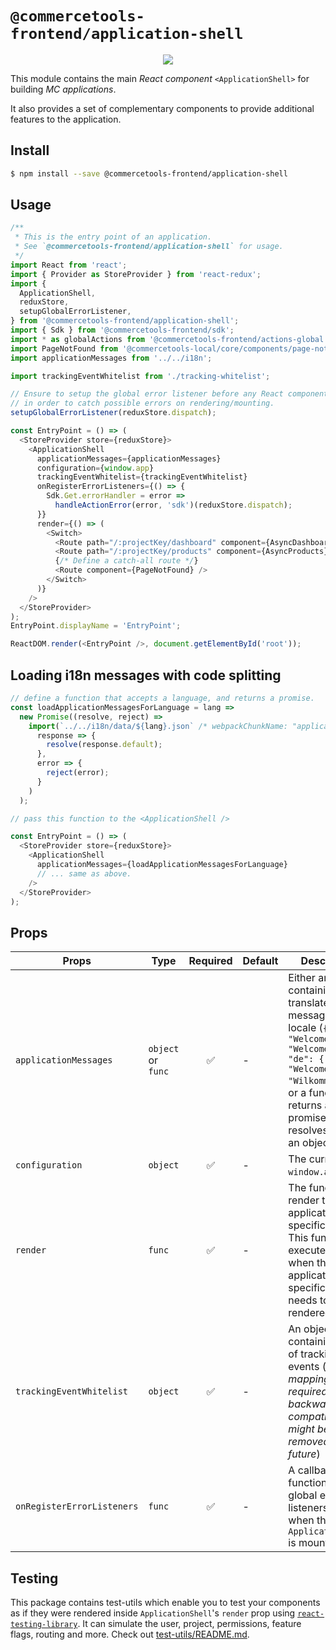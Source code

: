 # `@commercetools-frontend/application-shell`

<p align="center">
  <a href="https://www.npmjs.com/package/@commercetools-frontend/application-shell"><img src="https://img.shields.io/npm/v/@commercetools-frontend/application-shell.svg"></a>
</p>

This module contains the main _React component_ `<ApplicationShell>` for
building _MC applications_.

It also provides a set of complementary components to provide additional
features to the application.

## Install

```bash
$ npm install --save @commercetools-frontend/application-shell
```

## Usage

```js
/**
 * This is the entry point of an application.
 * See `@commercetools-frontend/application-shell` for usage.
 */
import React from 'react';
import { Provider as StoreProvider } from 'react-redux';
import {
  ApplicationShell,
  reduxStore,
  setupGlobalErrorListener,
} from '@commercetools-frontend/application-shell';
import { Sdk } from '@commercetools-frontend/sdk';
import * as globalActions from '@commercetools-frontend/actions-global';
import PageNotFound from '@commercetools-local/core/components/page-not-found';
import applicationMessages from '../../i18n';

import trackingEventWhitelist from './tracking-whitelist';

// Ensure to setup the global error listener before any React component renders
// in order to catch possible errors on rendering/mounting.
setupGlobalErrorListener(reduxStore.dispatch);

const EntryPoint = () => (
  <StoreProvider store={reduxStore}>
    <ApplicationShell
      applicationMessages={applicationMessages}
      configuration={window.app}
      trackingEventWhitelist={trackingEventWhitelist}
      onRegisterErrorListeners={() => {
        Sdk.Get.errorHandler = error =>
          handleActionError(error, 'sdk')(reduxStore.dispatch);
      }}
      render={() => (
        <Switch>
          <Route path="/:projectKey/dashboard" component={AsyncDashboard} />
          <Route path="/:projectKey/products" component={AsyncProducts} />
          {/* Define a catch-all route */}
          <Route component={PageNotFound} />
        </Switch>
      )}
    />
  </StoreProvider>
);
EntryPoint.displayName = 'EntryPoint';

ReactDOM.render(<EntryPoint />, document.getElementById('root'));
```

## Loading i18n messages with code splitting

```js
// define a function that accepts a language, and returns a promise.
const loadApplicationMessagesForLanguage = lang =>
  new Promise((resolve, reject) =>
    import(`../../i18n/data/${lang}.json` /* webpackChunkName: "application-messages-[request]" */).then(
      response => {
        resolve(response.default);
      },
      error => {
        reject(error);
      }
    )
  );

// pass this function to the <ApplicationShell />

const EntryPoint = () => (
  <StoreProvider store={reduxStore}>
    <ApplicationShell
      applicationMessages={loadApplicationMessagesForLanguage}
      // ... same as above.
    />
  </StoreProvider>
);
```

## Props

| Props                      | Type               | Required | Default | Description                                                                                                                                                                                                       |
| -------------------------- | ------------------ | :------: | ------- | ----------------------------------------------------------------------------------------------------------------------------------------------------------------------------------------------------------------- |
| `applicationMessages`      | `object` or `func` |    ✅    | -       | Either an object containing all the translated messages per locale (`{ "en": { "Welcome": "Welcome" }, "de": { "Welcome": "Wilkommen" }}`), or a function that returns a promise that resolves to such an object. |
| `configuration`            | `object`           |    ✅    | -       | The current `window.app`.                                                                                                                                                                                         |
| `render`                   | `func`             |    ✅    | -       | The function to render the application specific part. This function is executed only when the application specific part needs to be rendered.                                                                     |
| `trackingEventWhitelist`   | `object`           |    ✅    | -       | An object containing a map of tracking events (_this mapping is required for backwards compatibility, it might be removed in the future_)                                                                         |
| `onRegisterErrorListeners` | `func`             |    ✅    | -       | A callback function to setup global event listeners, called when the `ApplicationShell` is mounted                                                                                                                |

## Testing

This package contains test-utils which enable you to test your components as if they were rendered inside `ApplicationShell`'s `render` prop using [`react-testing-library`](https://github.com/kentcdodds/react-testing-library). It can simulate the user, project, permissions, feature flags, routing and more. Check out [test-utils/README.md](./test-utils/README.md).
